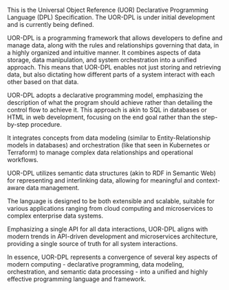 This is the Universal Object Reference (UOR) Declarative Programming Language (DPL) Specification. The UOR-DPL is under initial development and is currently being defined. 

UOR-DPL is a programming framework that allows developers to define and manage data, along with the rules and relationships governing that data, in a highly organized and intuitive manner. It combines aspects of data storage, data manipulation, and system orchestration into a unified approach. This means that UOR-DPL enables not just storing and retrieving data, but also dictating how different parts of a system interact with each other based on that data.

UOR-DPL adopts a declarative programming model, emphasizing the description of what the program should achieve rather than detailing the control flow to achieve it. This approach is akin to SQL in databases or HTML in web development, focusing on the end goal rather than the step-by-step procedure.

It integrates concepts from data modeling (similar to Entity-Relationship models in databases) and orchestration (like that seen in Kubernetes or Terraform) to manage complex data relationships and operational workflows.

UOR-DPL utilizes semantic data structures (akin to RDF in Semantic Web) for representing and interlinking data, allowing for meaningful and context-aware data management.

The language is designed to be both extensible and scalable, suitable for various applications ranging from cloud computing and microservices to complex enterprise data systems.

Emphasizing a single API for all data interactions, UOR-DPL aligns with modern trends in API-driven development and microservices architecture, providing a single source of truth for all system interactions.

In essence, UOR-DPL represents a convergence of several key aspects of modern computing - declarative programming, data modeling, orchestration, and semantic data processing - into a unified and highly effective programming language and framework.